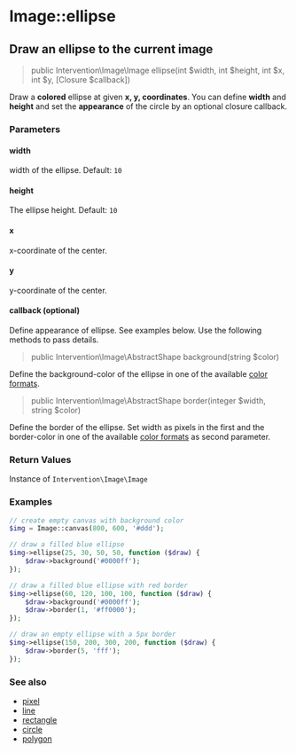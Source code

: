 # Image::ellipse
## Draw an ellipse to the current image

> public Intervention\Image\Image ellipse(int $width, int $height, int $x, int $y, [Closure $callback])

Draw a **colored** ellipse at given **x, y, coordinates**. You can define **width** and **height** and set the **appearance** of the circle by an optional closure callback.

### Parameters

#### width
width of the ellipse. Default: `10`

#### height
The ellipse height. Default: `10`

#### x
x-coordinate of the center.

#### y
y-coordinate of the center.

#### callback (optional)
Define appearance of ellipse. See examples below. Use the following methods to pass details.

> public Intervention\Image\AbstractShape background(string $color)

Define the background-color of the ellipse in one of the available [color formats](/v2/introduction/formats).

> public Intervention\Image\AbstractShape border(integer $width, string $color)

Define the border of the ellipse. Set width as pixels in the first and the border-color in one of the available [color formats](/v2/introduction/formats) as second parameter.

### Return Values
Instance of `Intervention\Image\Image`

### Examples

```php
// create empty canvas with background color
$img = Image::canvas(800, 600, '#ddd');

// draw a filled blue ellipse
$img->ellipse(25, 30, 50, 50, function ($draw) {
    $draw->background('#0000ff');
});

// draw a filled blue ellipse with red border
$img->ellipse(60, 120, 100, 100, function ($draw) {
    $draw->background('#0000ff');
    $draw->border(1, '#ff0000');
});

// draw an empty ellipse with a 5px border
$img->ellipse(150, 200, 300, 200, function ($draw) {
    $draw->border(5, 'fff');
});
```


### See also

- [pixel](/v2/api/pixel)
- [line](/v2/api/line)
- [rectangle](/v2/api/rectangle)
- [circle](/v2/api/circle)
- [polygon](/v2/api/polygon)
